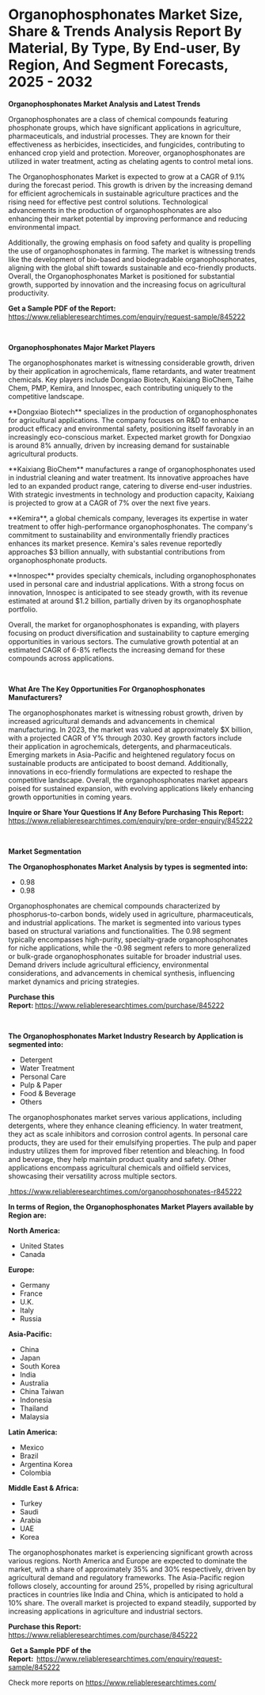 <p><h1>Organophosphonates Market Size, Share & Trends Analysis Report By Material, By Type, By End-user, By Region, And Segment Forecasts, 2025 - 2032</h1></p><p><strong>Organophosphonates Market Analysis and Latest Trends</strong></p>
<p><p>Organophosphonates are a class of chemical compounds featuring phosphonate groups, which have significant applications in agriculture, pharmaceuticals, and industrial processes. They are known for their effectiveness as herbicides, insecticides, and fungicides, contributing to enhanced crop yield and protection. Moreover, organophosphonates are utilized in water treatment, acting as chelating agents to control metal ions.</p><p>The Organophosphonates Market is expected to grow at a CAGR of 9.1% during the forecast period. This growth is driven by the increasing demand for efficient agrochemicals in sustainable agriculture practices and the rising need for effective pest control solutions. Technological advancements in the production of organophosphonates are also enhancing their market potential by improving performance and reducing environmental impact.</p><p>Additionally, the growing emphasis on food safety and quality is propelling the use of organophosphonates in farming. The market is witnessing trends like the development of bio-based and biodegradable organophosphonates, aligning with the global shift towards sustainable and eco-friendly products. Overall, the Organophosphonates Market is positioned for substantial growth, supported by innovation and the increasing focus on agricultural productivity.</p></p>
<p><strong>Get a Sample PDF of the Report:&nbsp;</strong> <a href="https://www.reliableresearchtimes.com/enquiry/request-sample/845222?utm_campaign=3219&utm_medium=2&utm_source=Github&utm_content=ia&utm_term=31032025&utm_id=organophosphonates">https://www.reliableresearchtimes.com/enquiry/request-sample/845222</a></p>
<p>&nbsp;</p>
<p><strong>Organophosphonates Major Market Players</strong></p>
<p><p>The organophosphonates market is witnessing considerable growth, driven by their application in agrochemicals, flame retardants, and water treatment chemicals. Key players include Dongxiao Biotech, Kaixiang BioChem, Taihe Chem, PMP, Kemira, and Innospec, each contributing uniquely to the competitive landscape.</p><p>**Dongxiao Biotech** specializes in the production of organophosphonates for agricultural applications. The company focuses on R&D to enhance product efficacy and environmental safety, positioning itself favorably in an increasingly eco-conscious market. Expected market growth for Dongxiao is around 8% annually, driven by increasing demand for sustainable agricultural products.</p><p>**Kaixiang BioChem** manufactures a range of organophosphonates used in industrial cleaning and water treatment. Its innovative approaches have led to an expanded product range, catering to diverse end-user industries. With strategic investments in technology and production capacity, Kaixiang is projected to grow at a CAGR of 7% over the next five years.</p><p>**Kemira**, a global chemicals company, leverages its expertise in water treatment to offer high-performance organophosphonates. The company's commitment to sustainability and environmentally friendly practices enhances its market presence. Kemira's sales revenue reportedly approaches $3 billion annually, with substantial contributions from organophosphonate products.</p><p>**Innospec** provides specialty chemicals, including organophosphonates used in personal care and industrial applications. With a strong focus on innovation, Innospec is anticipated to see steady growth, with its revenue estimated at around $1.2 billion, partially driven by its organophosphate portfolio.</p><p>Overall, the market for organophosphonates is expanding, with players focusing on product diversification and sustainability to capture emerging opportunities in various sectors. The cumulative growth potential at an estimated CAGR of 6-8% reflects the increasing demand for these compounds across applications.</p></p>
<p>&nbsp;</p>
<p><strong>What Are The Key Opportunities For Organophosphonates Manufacturers?</strong></p>
<p><p>The organophosphonates market is witnessing robust growth, driven by increased agricultural demands and advancements in chemical manufacturing. In 2023, the market was valued at approximately $X billion, with a projected CAGR of Y% through 2030. Key growth factors include their application in agrochemicals, detergents, and pharmaceuticals. Emerging markets in Asia-Pacific and heightened regulatory focus on sustainable products are anticipated to boost demand. Additionally, innovations in eco-friendly formulations are expected to reshape the competitive landscape. Overall, the organophosphonates market appears poised for sustained expansion, with evolving applications likely enhancing growth opportunities in coming years.</p></p>
<p><strong>Inquire or Share Your Questions If Any Before Purchasing This Report:</strong> <a href="https://www.reliableresearchtimes.com/enquiry/pre-order-enquiry/845222?utm_campaign=3219&utm_medium=2&utm_source=Github&utm_content=ia&utm_term=31032025&utm_id=organophosphonates">https://www.reliableresearchtimes.com/enquiry/pre-order-enquiry/845222</a></p>
<p>&nbsp;</p>
<p><strong>Market Segmentation</strong></p>
<p><strong>The Organophosphonates Market Analysis by types is segmented into:</strong></p>
<p><ul><li>0.98</li><li>0.98</li></ul></p>
<p><p>Organophosphonates are chemical compounds characterized by phosphorus-to-carbon bonds, widely used in agriculture, pharmaceuticals, and industrial applications. The market is segmented into various types based on structural variations and functionalities. The 0.98 segment typically encompasses high-purity, specialty-grade organophosphonates for niche applications, while the -0.98 segment refers to more generalized or bulk-grade organophosphonates suitable for broader industrial uses. Demand drivers include agricultural efficiency, environmental considerations, and advancements in chemical synthesis, influencing market dynamics and pricing strategies.</p></p>
<p><strong>Purchase this Report:&nbsp;</strong><a href="https://www.reliableresearchtimes.com/purchase/845222?utm_campaign=3219&utm_medium=2&utm_source=Github&utm_content=ia&utm_term=31032025&utm_id=organophosphonates">https://www.reliableresearchtimes.com/purchase/845222</a></p>
<p>&nbsp;</p>
<p><strong>The Organophosphonates Market Industry Research by Application is segmented into:</strong></p>
<p><ul><li>Detergent</li><li>Water Treatment</li><li>Personal Care</li><li>Pulp & Paper</li><li>Food & Beverage</li><li>Others</li></ul></p>
<p><p>The organophosphonates market serves various applications, including detergents, where they enhance cleaning efficiency. In water treatment, they act as scale inhibitors and corrosion control agents. In personal care products, they are used for their emulsifying properties. The pulp and paper industry utilizes them for improved fiber retention and bleaching. In food and beverage, they help maintain product quality and safety. Other applications encompass agricultural chemicals and oilfield services, showcasing their versatility across multiple sectors.</p></p>
<p><a href="https://www.reliableresearchtimes.com/organophosphonates-r845222?utm_campaign=3219&utm_medium=2&utm_source=Github&utm_content=ia&utm_term=31032025&utm_id=organophosphonates">&nbsp;https://www.reliableresearchtimes.com/organophosphonates-r845222</a></p>
<p><strong>In terms of Region, the Organophosphonates Market Players available by Region are:</strong></p>
<p>
    <p> <strong> North America: </strong>
        <ul>
            <li>United States</li>
            <li>Canada</li>
        </ul>
        </p> 
    <p> <strong> Europe: </strong>
        <ul>
            <li>Germany</li>
            <li>France</li>
            <li>U.K.</li>
            <li>Italy</li>
            <li>Russia</li>
        </ul>
        </p> 
    <p> <strong> Asia-Pacific: </strong>
        <ul>
            <li>China</li>
            <li>Japan</li>
            <li>South Korea</li>
            <li>India</li>
            <li>Australia</li>
            <li>China Taiwan</li>
            <li>Indonesia</li>
            <li>Thailand</li>
            <li>Malaysia</li>
        </ul>
        </p> 
    <p> <strong> Latin America: </strong>
        <ul>
            <li>Mexico</li>
            <li>Brazil</li>
            <li>Argentina Korea</li>
            <li>Colombia</li>
        </ul>
        </p> 
    <p> <strong> Middle East & Africa: </strong>
        <ul>
            <li>Turkey</li>
            <li>Saudi</li>
            <li>Arabia</li>
            <li>UAE</li>
            <li>Korea</li>
        </ul>
    </p>
    </p>
<p><p>The organophosphonates market is experiencing significant growth across various regions. North America and Europe are expected to dominate the market, with a share of approximately 35% and 30% respectively, driven by agricultural demand and regulatory frameworks. The Asia-Pacific region follows closely, accounting for around 25%, propelled by rising agricultural practices in countries like India and China, which is anticipated to hold a 10% share. The overall market is projected to expand steadily, supported by increasing applications in agriculture and industrial sectors.</p></p>
<p><strong>Purchase this Report: </strong><a href="https://www.reliableresearchtimes.com/purchase/845222?utm_campaign=3219&utm_medium=2&utm_source=Github&utm_content=ia&utm_term=31032025&utm_id=organophosphonates">https://www.reliableresearchtimes.com/purchase/845222</a></p>
<p>&nbsp;<strong>Get a Sample PDF of the Report:&nbsp;&nbsp;</strong><a href="https://www.reliableresearchtimes.com/enquiry/request-sample/845222?utm_campaign=3219&utm_medium=2&utm_source=Github&utm_content=ia&utm_term=31032025&utm_id=organophosphonates">https://www.reliableresearchtimes.com/enquiry/request-sample/845222</a></p>
<p><strong></strong></p>
<p>Check more reports on <a href="https://www.reliableresearchtimes.com/?utm_campaign=3219&utm_medium=2&utm_source=Github&utm_content=ia&utm_term=31032025&utm_id=organophosphonates">https://www.reliableresearchtimes.com/</a></p>